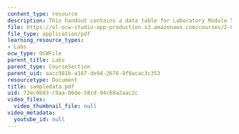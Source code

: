 ```yaml
---
content_type: resource
description: This handout contains a data table for Laboratory Module 5.
file: https://ol-ocw-studio-app-production.s3.amazonaws.com/courses/2-002-mechanics-and-materials-ii-spring-2004/72ec0b83c9aa06de58cd94c68a2aac2c_sampledata.pdf
file_type: application/pdf
learning_resource_types:
- Labs
ocw_type: OCWFile
parent_title: Labs
parent_type: CourseSection
parent_uid: aacc981b-a167-de94-2676-9f9acac3c353
resourcetype: Document
title: sampledata.pdf
uid: 72ec0b83-c9aa-06de-58cd-94c68a2aac2c
video_files:
  video_thumbnail_file: null
video_metadata:
  youtube_id: null
---
```

